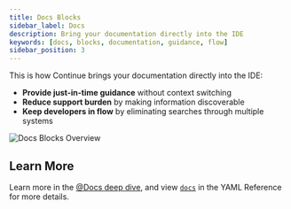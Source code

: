 ```yaml
---
title: Docs Blocks
sidebar_label: Docs
description: Bring your documentation directly into the IDE
keywords: [docs, blocks, documentation, guidance, flow]
sidebar_position: 3
---
```


This is how Continue brings your documentation directly into the IDE:

- **Provide just-in-time guidance** without context switching
- **Reduce support burden** by making information discoverable
- **Keep developers in flow** by eliminating searches through multiple systems

![Docs Blocks Overview](/img/docs-blocks-overview.png)

## Learn More

Learn more in the [@Docs deep dive](../advanced/deep-dives/docs.mdx), and view [`docs`](../advanced/reference#docs) in the YAML Reference for more details.
